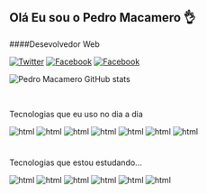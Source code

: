
<h2>Olá Eu sou o Pedro Macamero 👌</h2>
####Desevolvedor Web
</br>


[![Twitter](https://img.shields.io/badge/Twitter-1DA1F2?style=for-the-badge&logo=twitter&logoColor=white)](https://twitter.com/pedro_macamero)
[![Facebook](https://img.shields.io/badge/Instagram-E4405F?style=for-the-badge&logo=instagram&logoColor=white)](https://www.instagram.com/pedro_macamero)
[![Facebook](https://img.shields.io/badge/Facebook-1877F2?style=for-the-badge&logo=facebook&logoColor=white)](https://www.facebook.com/pedromacardev)

![Pedro Macamero GitHub stats](https://github-readme-stats.vercel.app/api?username=PedroMacar&show_icons=true&theme=dracula)


</br>

Tecnologias que eu uso no dia a dia

<div style="display: inline-block" >
<img align="center" style="margin-bottom:7px"alt="html" src="https://img.shields.io/badge/HTML5-E34F26?style=for-the-badge&logo=html5&logoColor=white"/>
<img style="margin-bottom:7px" align="center" alt="html" src="https://img.shields.io/badge/CSS3-1572B6?style=for-the-badge&logo=css3&logoColor=white"/>
<img style="margin-bottom:7px" align="center" alt="html" src="https://img.shields.io/badge/JavaScript-F7DF1E?style=for-the-badge&logo=javascript&logoColor=black"/>
<img style="margin-bottom:7px" align="center" alt="html" src="https://img.shields.io/badge/PHP-777BB4?style=for-the-badge&logo=php&logoColor=white"/>
<img style="margin-bottom:7px" align="center" alt="html" src="https://img.shields.io/badge/codeigniter-EF4223?style=for-the-badge&logo=codeigniter&logoColor=white"/>
<img style="margin-bottom:7px" align="center" alt="html" src="https://img.shields.io/badge/tailwindcss-06B6D4?style=for-the-badge&logo=tailwindcss&logoColor=white"/>
<img style="margin-bottom:7px" align="center" alt="html" src="https://img.shields.io/badge/MySQL-00000F?style=for-the-badge&logo=mysql&logoColor=white"/>
</div>
<br><br>

Tecnologias que estou estudando...

<div style="display: inline-block" >
<img style="margin-bottom:7px" align="center" alt="html" src="https://img.shields.io/badge/Flutter-02569B?style=for-the-badge&logo=flutter&logoColor=white"/>
<img style="margin-bottom:7px" align="center" alt="html" src="https://img.shields.io/badge/Node.js-43853D?style=for-the-badge&logo=node.js&logoColor=white"/>
<img style="margin-bottom:7px" align="center" alt="html" src="https://img.shields.io/badge/Dart-0175C2?style=for-the-badge&logo=dart&logoColor=white"/>
<img style="margin-bottom:7px" align="center" alt="html" src="https://img.shields.io/badge/React-20232A?style=for-the-badge&logo=react&logoColor=61DAFB"/>
<img style="margin-bottom:7px" align="center" alt="html" src="https://img.shields.io/badge/Amazon_AWS-232F3E?style=for-the-badge&logo=amazon-aws&logoColor=white"/>
<img style="margin-bottom:7px" align="center" alt="html" src="https://img.shields.io/badge/Google_Cloud-4285F4?style=for-the-badge&logo=google-cloud&logoColor=white"/>
</div>
